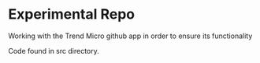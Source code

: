 # Experimental Repo

Working with the Trend Micro github app in order to ensure its functionality


Code found in src directory.
